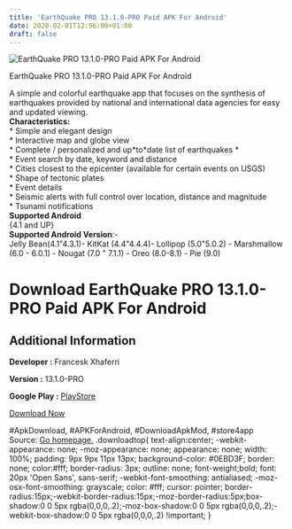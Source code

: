```yaml
---
title: 'EarthQuake PRO 13.1.0-PRO Paid APK For Android'
date: 2020-02-01T12:56:00+01:00
draft: false
---
```


![EarthQuake PRO 13.1.0-PRO Paid APK For Android](https://i1.wp.com/apkhome.net/wp-content/uploads/2020/02/EarthQuake-PRO-13.1.0-PRO-Paid.png "EarthQuake PRO 13.1.0-PRO Paid APK For Android")

  

EarthQuake PRO 13.1.0-PRO Paid APK For Android

A simple and colorful earthquake app that focuses on the synthesis of earthquakes provided by national and international data agencies for easy and updated viewing.  
**Characteristics:**  
\* Simple and elegant design  
\* Interactive map and globe view  
\* Complete / personalized and up\*to\*date list of earthquakes \*  
\* Event search by date, keyword and distance  
\* Cities closest to the epicenter (available for certain events on USGS)  
\* Shape of tectonic plates  
\* Event details  
\* Seismic alerts with full control over location, distance and magnitude  
\* Tsunami notifications  
**Supported Android**  
{4.1 and UP}  
**Supported Android Version**:-  
Jelly Bean(4.1"4.3.1)- KitKat (4.4"4.4.4)- Lollipop (5.0"5.0.2) - Marshmallow (6.0 - 6.0.1) - Nougat (7.0 " 7.1.1) - Oreo (8.0-8.1) - Pie (9.0)

Download EarthQuake PRO 13.1.0-PRO Paid APK For Android
=======================================================

Additional Information
----------------------

**Developer :** Francesk Xhaferri

**Version :** 13.1.0-PRO

**Google Play :** [PlayStore](https://play.google.com/store/apps/details?id=com.androidev.xhafe.earthquakepro)

  

[Download Now](https://store4app.co/post/earthquake-pro-13-1-0-pro-paid-apk-for-android_1580558152)

  
#ApkDownload, #APKForAndroid, #DownloadApkMod, #store4app  
Source: [Go homepage.](https://store4app.co/post/earthquake-pro-13-1-0-pro-paid-apk-for-android_1580558152) .downloadtop{ text-align:center; -webkit-appearance: none; -moz-appearance: none; appearance: none; width: 100%; padding: 9px 9px 11px 13px; background-color: #0EBD3F; border: none; color:#fff; border-radius: 3px; outline: none; font-weight;bold; font: 20px 'Open Sans', sans-serif; -webkit-font-smoothing: antialiased; -moz-osx-font-smoothing: grayscale; color: #fff; cursor: pointer; border-radius:15px;-webkit-border-radius:15px;-moz-border-radius:5px;box-shadow:0 0 5px rgba(0,0,0,.2);-moz-box-shadow:0 0 5px rgba(0,0,0,.2);-webkit-box-shadow:0 0 5px rgba(0,0,0,.2) !important; }